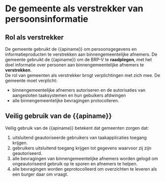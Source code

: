 # De gemeente als verstrekker van persoonsinformatie  

## Rol als verstrekker
De gemeente gebruikt de {{apiname}} om persoonsgegevens en informatieproducten te verstrekken aan binnengemeentelijke afnemers. De gemeente gebruikt de {{apiname}} om de BRP-V te **raadplegen**, met het doel informatie over personen aan binnengemeentelijke afnemers te **verstrekken**.   
De rol van gemeenten als verstrekker brngt verplichtingen met zich mee. De gemeente moet verplicht:
- binnengemeentelijke afnemers autoriseren en de autorisaties van aangesloten taaksystemen en hun gebuikers afdwingen
- alle binnengemeentelijke bevragingen protocolleren.

## Veilig gebruik van de {{apiname}}
Veilig gebruik van de {{apiname}} betekent dat gemeenten zorgen dat:
1. uitsluitend geautoriseerde gebruikers van taakapplicaties toegang krijgen.
2. gebruikers uitsluitend toegang krijgen tot gegevens waarvoor zij zijn geautoriseerd.
3. alle bevragingen van binnengemeentelijke afnemers worden gelogd om ongeautoriseerd gebruik op te sporen en afnemers te helpen.
4. alle bevragingen worden geprotocolleerd om overzichten te leveren als een burger daar om vraagt.

